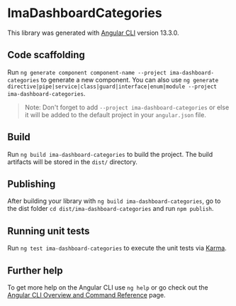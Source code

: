 # ImaDashboardCategories

This library was generated with [Angular CLI](https://github.com/angular/angular-cli) version 13.3.0.

## Code scaffolding

Run `ng generate component component-name --project ima-dashboard-categories` to generate a new component. You can also use `ng generate directive|pipe|service|class|guard|interface|enum|module --project ima-dashboard-categories`.
> Note: Don't forget to add `--project ima-dashboard-categories` or else it will be added to the default project in your `angular.json` file. 

## Build

Run `ng build ima-dashboard-categories` to build the project. The build artifacts will be stored in the `dist/` directory.

## Publishing

After building your library with `ng build ima-dashboard-categories`, go to the dist folder `cd dist/ima-dashboard-categories` and run `npm publish`.

## Running unit tests

Run `ng test ima-dashboard-categories` to execute the unit tests via [Karma](https://karma-runner.github.io).

## Further help

To get more help on the Angular CLI use `ng help` or go check out the [Angular CLI Overview and Command Reference](https://angular.io/cli) page.
